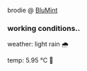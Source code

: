 brodie @ [BluMint](https://www.linkedin.com/company/blumint-io/)

<!--weather_start-->
### working conditions..

weather: light rain 🌧️

temp: 5.95 °C 🧥

<!--weather_end-->
